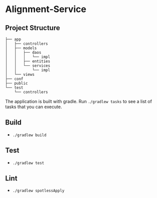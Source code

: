 # Alignment-Service

## Project Structure
```
├── app
│   ├── controllers
│   ├── models
│   │   ├── daos
│   │   │   └── impl
│   │   ├── entities
│   │   └── services
│   │       └── impl
│   └── views
├── conf
├── public
└── test
    └── controllers
```


The application is built with gradle.
Run `./gradlew tasks` to see a list of tasks that you can execute.

## Build
 - `./gradlew build`

## Test
 - `./gradlew test`

## Lint
 - `./gradlew spotlessApply`
